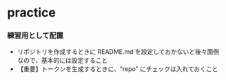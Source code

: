# practice

### 練習用として配置
- リポジトリを作成するときに README.md を設定しておかないと後々面倒なので、基本的には設定すること
- 【重要】トークンを生成するときに、"repo" にチェックは入れておくこと